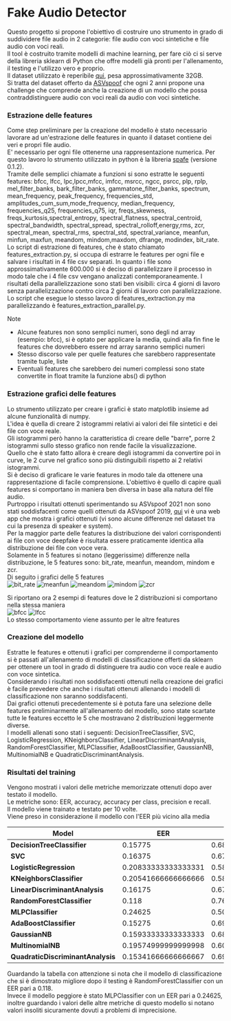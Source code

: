 # Fake Audio Detector
Questo progetto si propone l'obiettivo di costruire uno strumento in grado di suddividere file audio in 2 categorie: file audio con voci sintetiche e file audio con voci reali. <br>
Il tool è costruito tramite modelli di machine learning, per fare ciò ci si serve della libreria sklearn di Python che offre modelli già pronti per l'allenamento, il testing e l'utilizzo vero e proprio. <br>
Il dataset utilizzato è reperibile <a href="https://zenodo.org/record/4835108">qui</a>, pesa approssimativamente 32GB. <br>
Si tratta del dataset offerto da <a href="https://www.asvspoof.org/">ASVspoof</a> che ogni 2 anni propone una challenge che comprende anche la creazione di un modello che possa contraddistinguere audio con voci reali da audio con voci sintetiche. 

### Estrazione delle features
Come step preliminare per la creazione del modello è stato necessario lavorare ad un'estrazione delle features in quanto il dataset contiene dei veri e propri file audio. <br> 
E' necessario per ogni file ottenerne una rappresentazione numerica.
Per questo lavoro lo strumento utilizzato in python è la libreria <a href="https://github.com/SuperKogito/spafe">spafe</a> (versione 0.1.2). <br>
Tramite delle semplici chiamate a funzioni si sono estratte le seguenti features:
bfcc, lfcc, lpc,lpcc,mfcc, imfcc, msrcc, ngcc, psrcc, plp, rplp, mel_filter_banks, bark_filter_banks, gammatone_filter_banks, spectrum, mean_frequency, peak_frequency, frequencies_std, amplitudes_cum_sum,mode_frequency, median_frequency, frequencies_q25, frequencies_q75, iqr, freqs_skewness, freqs_kurtosis,spectral_entropy, spectral_flatness, spectral_centroid, spectral_bandwidth, spectral_spread, spectral_rolloff,energy,rms, zcr, spectral_mean, spectral_rms, spectral_std, spectral_variance, meanfun, minfun, maxfun, meandom, mindom,maxdom, dfrange, modindex, bit_rate. <br>
Lo script di estrazione di features, che è stato chiamato features_extraction.py, si occupa di estrarre le features per ogni file e salvare i risultati in 4 file csv separati.
In quanto i file sono approssimativamente 600.000 si è deciso di parallelizzare il processo in modo tale che i 4 file csv vengano analizzati contemporaneamente. I risultati della parallelizzazione sono stati ben visibili: circa 4 giorni di lavoro senza parallelizzazione contro circa 2 giorni di lavoro con parallelizzazione.
Lo script che esegue lo stesso lavoro di features_extraction.py ma parallelizzando è features_extraction_parallel.py.

Note
- Alcune features non sono semplici numeri, sono degli nd array (esempio: bfcc), si è optato per applicare la media, quindi alla fin fine le features che dovrebbero essere nd array saranno semplici numeri
- Stesso discorso vale per quelle features che sarebbero rappresentate tramite tuple, liste
- Eventuali features che sarebbero dei numeri complessi sono state convertite in float tramite la funzione abs() di python

### Estrazione grafici delle features
Lo strumento utilizzato per creare i grafici è stato matplotlib insieme ad alcune funzionalità di numpy. <br>
L'idea è quella di creare 2 istogrammi relativi ai valori dei file sintetici e dei file con voce reale. <br>
Gli istogrammi però hanno la caratteristica di creare delle "barre", porre 2 istogrammi sullo stesso grafico non rende facile la visualizzazione. <br>
Quello che è stato fatto allora è creare degli istogrammi da convertire poi in curve, le 2 curve nel grafico sono più distinguibili rispetto ai 2 relativi istogrammi. <br>
Si è deciso di graficare le varie features in modo tale da ottenere una rappresentazione di facile comprensione.
L'obiettivo è quello di capire quali features si comportano in maniera ben diversa in base alla natura del file audio. <br>
Purtroppo i risultati ottenuti sperimentando su ASVspoof 2021 non sono stati soddisfacenti come quelli ottenuti da ASVspoof 2019, <a href="https://unict-fake-audio.github.io/ASVspoof2019-feature-webview/dataset-webview/#/?feature=bit_rate&system_id=A07_A19&speaker=LA_0012&feature_per_speaker=1&dataType=0">qui</a> vi è una web app che mostra i grafici ottenuti (vi sono alcune differenze nel dataset tra cui la presenza di speaker e system). <br>
Per la maggior parte delle features la distribuzione dei valori corrispondenti ai file con voce deepfake è risultata essere praticamente identica alla distribuzione dei file con voce vera. <br>
Solamente in 5 features si notano (leggerissime) differenze nella distribuzione, le 5 features sono: bit_rate, meanfun, meandom, mindom e zcr. <br>
Di seguito i grafici delle 5 features <br>
![bit_rate](./report_charts/bit_rate.png)
![meanfun](./report_charts/meanfun.png)
![meandom](./report_charts/meandom.png)
![mindom](./report_charts/mindom.png)
![zcr](./report_charts/zcr.png) <br>

Si riportano ora 2 esempi di features dove le 2 distribuzioni si comportano nella stessa maniera <br>
![bfcc](./report_charts/bfcc.png)
![lfcc](./report_charts/lfcc.png) <br>
Lo stesso comportamento viene assunto per le altre features

### Creazione del modello
Estratte le features e ottenuti i grafici per comprenderne il comportamento si è passati all'allenamento di modelli di classificazione offerti da sklearn per ottenere un tool in grado di distinguere tra audio con voce reale e audio con voce sintetica. <br>
Considerando i risultati non soddisfacenti ottenuti nella creazione dei grafici è facile prevedere che anche i risultati ottenuti allenando i modelli di classificazione non saranno soddisfacenti. <br>
Dai grafici ottenuti precedentemente si è potuta fare una selezione delle features preliminarmente all'allenamento del modello, sono state scartate tutte le features eccetto le 5 che mostravano 2 distribuzioni leggermente diverse. <br>
I modelli allenati sono stati i seguenti: DecisionTreeClassifier, SVC, LogisticRegression, KNeighborsClassifier, LinearDiscriminantAnalysis, RandomForestClassifier, MLPClassifier, AdaBoostClassifier, GaussianNB, MultinomialNB e QuadraticDiscriminantAnalysis. <br>

### Risultati del training
Vengono mostrati i valori delle metriche memorizzate ottenuti dopo aver testato il modello. <br>
Le metriche sono: EER, accuracy, accuracy per class, precision e recall. <br>
Il modello viene trainato e testato per 10 volte. <br>
Viene preso in considerazione il modello con l'EER più vicino alla media


| Model                         | EER       | Accuracy   | Accuracy per class | Precision | Recall     |
|-------------------------------|-----------|------------|--------------------|-----------|------------|
| **DecisionTreeClassifier**        |0.15775  |0.6845 |0.6845229464069935  |0.6883814640698456 |0.6799336650082919|
| **SVC**                            |0.16375 |0.6725|0.6718084484030866 |0.7507360157016683 |0.5122196183461667
| **LogisticRegression**            |0.20833333333333331|0.5833333333333334|0.5832130519714382|0.5801709401709402|0.5715729201751432
| **KNeighborsClassifier**          |0.20541666666666666      |0.5891666666666666|0.5930223925054816|0.5558381502890174|0.8154681139755766         |
| **LinearDiscriminantAnalysis**    |0.16175      |0.6765 |0.676597707591402       |0.6881153305203939       |0.649950182663567         |
| **RandomForestClassifier**       |0.118 |0.764      |0.7640407153327835         |0.7744049672300793       |0.7465912869970069  |
| **MLPClassifier**                 |0.24625|0.5075      |0.5         |0.0       |0.0         |
| **AdaBoostClassifier**            |0.15275      |0.6945         |0.6950213371266003       |0.7170082704063286       |0.655921052631579         |
| **GaussianNB**                    |0.15933333333333333      |0.6813333333333333         |0.6812347249388997       |0.7002220577350111       |0.6319305277221109         |
| **MultinomialNB**                 |0.19574999999999998      |0.6085         |0.6085675263422691       |0.5979412655161974       |0.6592122830440588         |
| **QuadraticDiscriminantAnalysis** |0.15341666666666667      |0.6931666666666667         |0.6929182546472739       |0.7253825029423303       |0.6183946488294314         |

Guardando la tabella con attenzione si nota che il modello di classificazione che si è dimostrato migliore dopo il testing è RandomForestClassifier con un EER pari a 0.118. <br>
Invece il modello peggiore è stato MLPClassifier con un EER pari a 0.24625, inoltre guardando i valori delle altre metriche di questo modello si notano valori insoliti sicuramente dovuti a problemi di imprecisione.

